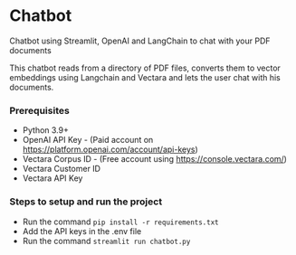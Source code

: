 # Chatbot
Chatbot using Streamlit, OpenAI and LangChain to chat with your PDF documents

This chatbot reads from a directory of PDF files, converts them to vector embeddings using Langchain and Vectara and lets the user chat with his documents.

### Prerequisites
- Python 3.9+
- OpenAI API Key - (Paid account on https://platform.openai.com/account/api-keys)
- Vectara Corpus ID - (Free account using https://console.vectara.com/)
- Vectara Customer ID 
- Vectara API Key

### Steps to setup and run the project
- Run the command `pip install -r requirements.txt`
- Add the API keys in the .env file
- Run the command `streamlit run chatbot.py`
